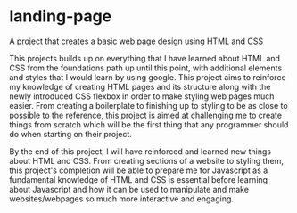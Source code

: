 # landing-page
A project that creates a basic web page design using HTML and CSS

This projects builds up on everything that I have learned about HTML and CSS from the foundations path up until this point, with additional elements and styles that I would learn by using google. This project aims to reinforce my knowledge of creating HTML pages and its structure along with the newly introduced CSS flexbox in order to make styling web pages much easier. From creating a boilerplate to finishing up to styling to be as close to possible to the reference, this project is aimed at challenging me to create things from scratch which will be the first thing that any programmer should do when starting on their project.

By the end of this project, I will have reinforced and learned new things about HTML and CSS. From creating sections of a website to styling them, this project's completion will be able to prepare me for Javascript as a fundamental knowledge of HTML and CSS is essential before learning about Javascript and how it can be used to manipulate and make websites/webpages so much more interactive and engaging.
